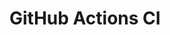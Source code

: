 # GitHub Actions CI




























































































































































































































































































































































































































































































































































































































































































































































































































































































































































































































































































































































































































































































































































































































































































































































































































































































































































































































































































































































































































































































































































































































































































































































































































































































































































































































































































































































































